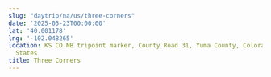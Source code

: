 ```yaml
---
slug: "daytrip/na/us/three-corners"
date: '2025-05-23T00:00:00'
lat: '40.001178'
lng: '-102.048265'
location: KS CO NB tripoint marker, County Road 31, Yuma County, Colorado, United
  States
title: Three Corners
---
```



